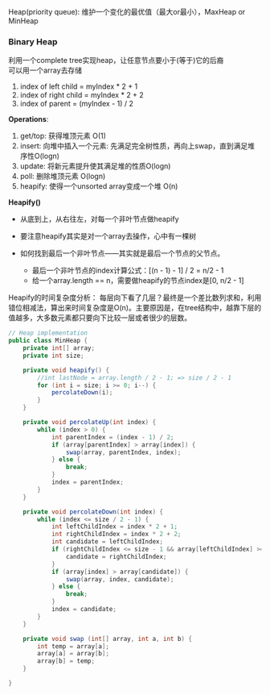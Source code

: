 Heap(priority queue): 维护一个变化的最优值（最大or最小），MaxHeap or MinHeap   

### Binary Heap
利用一个complete tree实现heap，让任意节点要小于(等于)它的后裔  
可以用一个array去存储  
1. index of left child = myIndex * 2 + 1
2. index of right child = myIndex * 2 + 2
3. index of parent = (myIndex - 1) / 2

**Operations**:  
1. get/top: 获得堆顶元素 O(1)
2. insert: 向堆中插入一个元素: 先满足完全树性质，再向上swap，直到满足堆序性O(logn)
3. update: 将新元素提升使其满足堆的性质O(logn)
4. poll: 删除堆顶元素 O(logn)
5. heapify: 使得一个unsorted array变成一个堆 O(n)

**Heapify()**   
- 从底到上，从右往左，对每一个非叶节点做heapify

- 要注意heapify其实是对一个array去操作，心中有一棵树

- 如何找到最后一个非叶节点——其实就是最后一个节点的父节点。
    - 最后一个非叶节点的index计算公式：[(n - 1) - 1] / 2 = n/2 - 1
    - 给一个array.length == n，需要做heapify的节点index是[0, n/2 - 1]

Heapify的时间复杂度分析：
每层向下看了几层？最终是一个差比数列求和，利用错位相减法，算出来时间复杂度是O(n)。主要原因是，在tree结构中，越靠下层的值越多，大多数元素都只要向下比较一层或者很少的层数。

```java
// Heap implementation
public class MinHeap {
    private int[] array;
    private int size;

    private void heapify() {
        //int lastNode = array.length / 2 - 1; => size / 2 - 1
        for (int i = size; i >= 0; i--) {
            percolateDown(i);
        }
    }

    private void percolateUp(int index) {
        while (index > 0) {
            int parentIndex = (index - 1) / 2;
            if (array[parentIndex] > array[index]) {
                swap(array, parentIndex, index);
            } else {
                break;
            }
            index = parentIndex;
        }
    }

    private void percolateDown(int index) {
        while (index <= size / 2 - 1) {
            int leftChildIndex = index * 2 + 1;
            int rightChildIndex = index * 2 + 2;
            int candidate = leftChildIndex;
            if (rightChildIndex <= size - 1 && array[leftChildIndex] >= array[rightChildIndex]) {
                candidate = rightChildIndex;
            }
            if (array[index] > array[candidate]) {
                swap(array, index, candidate);
            } else {
                break;
            }
            index = candidate;
        }
    }

    private void swap (int[] array, int a, int b) {
        int temp = array[a];
        array[a] = array[b];
        array[b] = temp;
    }

}

```